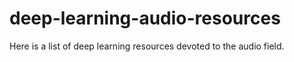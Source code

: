 # deep-learning-audio-resources
Here is a list of deep learning resources devoted to the audio field. 
